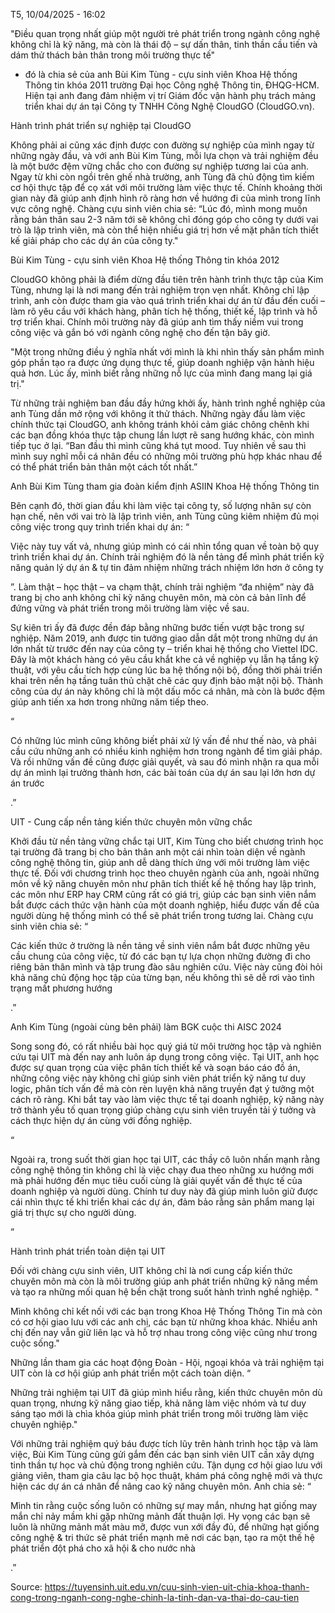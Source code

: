 T5, 10/04/2025 - 16:02

"Điều quan trọng nhất giúp một người trẻ phát triển trong ngành công nghệ không chỉ là kỹ năng, mà còn là thái độ – sự dấn thân, tinh thần cầu tiến và dám thử thách bản thân trong môi trường thực tế"

- đó là chia sẻ của anh Bùi Kim Tùng - cựu sinh viên Khoa Hệ thống Thông tin khóa 2011 trường Đại học Công nghệ Thông tin, ĐHQG-HCM. Hiện tại anh đang đảm nhiệm vị trí Giám đốc vận hành phụ trách mảng triển khai dự án tại Công ty TNHH Công Nghệ CloudGO (CloudGO.vn).

Hành trình phát triển sự nghiệp tại CloudGO

Không phải ai cũng xác định được con đường sự nghiệp của mình ngay từ những ngày đầu, và với anh Bùi Kim Tùng, mỗi lựa chọn và trải nghiệm đều là một bước đệm vững chắc cho con đường sự nghiệp tương lai của anh. Ngay từ khi còn ngồi trên ghế nhà trường, anh Tùng đã chủ động tìm kiếm cơ hội thực tập để cọ xát với môi trường làm việc thực tế. Chính khoảng thời gian này đã giúp anh định hình rõ ràng hơn về hướng đi của mình trong lĩnh vực công nghệ. Chàng cựu sinh viên chia sẻ: “Lúc đó, mình mong muốn rằng bản thân sau 2-3 năm tới sẽ không chỉ đóng góp cho công ty dưới vai trò là lập trình viên, mà còn thể hiện nhiều giá trị hơn về mặt phân tích thiết kế giải pháp cho các dự án của công ty."

Bùi Kim Tùng - cựu sinh viên Khoa Hệ thống Thông tin khóa 2012

CloudGO không phải là điểm dừng đầu tiên trên hành trình thực tập của Kim Tùng, nhưng lại là nơi mang đến trải nghiệm trọn vẹn nhất. Không chỉ lập trình, anh còn được tham gia vào quá trình triển khai dự án từ đầu đến cuối – làm rõ yêu cầu với khách hàng, phân tích hệ thống, thiết kế, lập trình và hỗ trợ triển khai. Chính môi trường này đã giúp anh tìm thấy niềm vui trong công việc và gắn bó với ngành công nghệ cho đến tận bây giờ.

"Một trong những điều ý nghĩa nhất với mình là khi nhìn thấy sản phẩm mình góp phần tạo ra được ứng dụng thực tế, giúp doanh nghiệp vận hành hiệu quả hơn. Lúc ấy, mình biết rằng những nỗ lực của mình đang mang lại giá trị."

Từ những trải nghiệm ban đầu đầy hứng khởi ấy, hành trình nghề nghiệp của anh Tùng dần mở rộng với không ít thử thách. Những ngày đầu làm việc chính thức tại CloudGO, anh không tránh khỏi cảm giác chông chênh khi các bạn đồng khóa thực tập chung lần lượt rẽ sang hướng khác, còn mình tiếp tục ở lại. “Ban đầu thì mình cũng khá tụt mood. Tuy nhiên về sau thì mình suy nghĩ mỗi cá nhân đều có những môi trường phù hợp khác nhau để có thể phát triển bản thân một cách tốt nhất.”

Anh Bùi Kim Tùng tham gia đoàn kiểm định ASIIN Khoa Hệ thống Thông tin

Bên cạnh đó, thời gian đầu khi làm việc tại công ty, số lượng nhân sự còn hạn chế, nên với vai trò là lập trình viên, anh Tùng cũng kiêm nhiệm đủ mọi công việc trong quy trình triển khai dự án: “

Việc này tuy vất vả, nhưng giúp mình có cái nhìn tổng quan về toàn bộ quy trình triển khai dự án. Chính trải nghiệm đó là nền tảng để mình phát triển kỹ năng quản lý dự án & tự tin đảm nhiệm những trách nhiệm lớn hơn ở công ty

”. Làm thật – học thật – va chạm thật, chính trải nghiệm “đa nhiệm” này đã trang bị cho anh không chỉ kỹ năng chuyên môn, mà còn cả bản lĩnh để đứng vững và phát triển trong môi trường làm việc về sau.

Sự kiên trì ấy đã được đền đáp bằng những bước tiến vượt bậc trong sự nghiệp. Năm 2019, anh được tin tưởng giao dẫn dắt một trong những dự án lớn nhất từ trước đến nay của công ty – triển khai hệ thống cho Viettel IDC. Đây là một khách hàng có yêu cầu khắt khe cả về nghiệp vụ lẫn hạ tầng kỹ thuật, với yêu cầu tích hợp cùng lúc ba hệ thống nội bộ, đồng thời phải triển khai trên nền hạ tầng tuân thủ chặt chẽ các quy định bảo mật nội bộ. Thành công của dự án này không chỉ là một dấu mốc cá nhân, mà còn là bước đệm giúp anh tiến xa hơn trong những năm tiếp theo.

“

Có những lúc mình cũng không biết phải xử lý vấn đề như thế nào, và phải cầu cứu những anh có nhiều kinh nghiệm hơn trong ngành để tìm giải pháp. Và rồi những vấn đề cũng được giải quyết, và sau đó mình nhận ra qua mỗi dự án mình lại trưởng thành hơn, các bài toán của dự án sau lại lớn hơn dự án trước

.”

UIT - Cung cấp nền tảng kiến thức chuyên môn vững chắc

Khởi đầu từ nền tảng vững chắc tại UIT, Kim Tùng cho biết chương trình học tại trường đã trang bị cho bản thân anh một cái nhìn toàn diện về ngành công nghệ thông tin, giúp anh dễ dàng thích ứng với môi trường làm việc thực tế. Đối với chương trình học theo chuyên ngành của anh, ngoài những môn về kỹ năng chuyên môn như phân tích thiết kế hệ thống hay lập trình, các môn như ERP hay CRM cũng rất có giá trị, giúp các bạn sinh viên nắm bắt được cách thức vận hành của một doanh nghiệp, hiểu được vấn đề của người dùng hệ thống mình có thể sẽ phát triển trong tương lai. Chàng cựu sinh viên chia sẻ: “

Các kiến thức ở trường là nền tảng về sinh viên nắm bắt được những yêu cầu chung của công việc, từ đó các bạn tự lựa chọn những đường đi cho riêng bản thân mình và tập trung đào sâu nghiên cứu. Việc này cũng đòi hỏi khả năng chủ động học tập của từng bạn, nếu không thì sẽ dễ rơi vào tình trạng mất phương hướng

.”

Anh Kim Tùng (ngoài cùng bên phải) làm BGK cuộc thi AISC 2024

Song song đó, có rất nhiều bài học quý giá từ môi trường học tập và nghiên cứu tại UIT mà đến nay anh luôn áp dụng trong công việc. Tại UIT, anh học được sự quan trọng của việc phân tích thiết kế và soạn báo cáo đồ án, những công việc này không chỉ giúp sinh viên phát triển kỹ năng tư duy logic, phân tích vấn đề mà còn rèn luyện khả năng truyền đạt ý tưởng một cách rõ ràng. Khi bắt tay vào làm việc thực tế tại doanh nghiệp, kỹ năng này trở thành yếu tố quan trọng giúp chàng cựu sinh viên truyền tải ý tưởng và cách thực hiện dự án cùng với đồng nghiệp.

“

Ngoài ra, trong suốt thời gian học tại UIT, các thầy cô luôn nhấn mạnh rằng công nghệ thông tin không chỉ là việc chạy đua theo những xu hướng mới mà phải hướng đến mục tiêu cuối cùng là giải quyết vấn đề thực tế của doanh nghiệp và người dùng. Chính tư duy này đã giúp mình luôn giữ được cái nhìn thực tế khi triển khai các dự án, đảm bảo rằng sản phẩm mang lại giá trị thực sự cho người dùng.

”

Hành trình phát triển toàn diện tại UIT

Đối với chàng cựu sinh viên, UIT không chỉ là nơi cung cấp kiến thức chuyên môn mà còn là môi trường giúp anh phát triển những kỹ năng mềm và tạo ra những mối quan hệ bền chặt trong suốt hành trình nghề nghiệp. "

Mình không chỉ kết nối với các bạn trong Khoa Hệ Thống Thông Tin mà còn có cơ hội giao lưu với các anh chị, các bạn từ những khoa khác. Nhiều anh chị đến nay vẫn giữ liên lạc và hỗ trợ nhau trong công việc cũng như trong cuộc sống."

Những lần tham gia các hoạt động Đoàn - Hội, ngoại khóa và trải nghiệm tại UIT còn là cơ hội giúp anh phát triển một cách toàn diện. “

Những trải nghiệm tại UIT đã giúp mình hiểu rằng, kiến thức chuyên môn dù quan trọng, nhưng kỹ năng giao tiếp, khả năng làm việc nhóm và tư duy sáng tạo mới là chìa khóa giúp mình phát triển trong môi trường làm việc chuyên nghiệp."

Với những trải nghiệm quý báu được tích lũy trên hành trình học tập và làm việc, Bùi Kim Tùng cũng gửi gắm đến các bạn sinh viên UIT cần xây dựng tinh thần tự học và chủ động trong nghiên cứu. Tận dụng cơ hội giao lưu với giảng viên, tham gia câu lạc bộ học thuật, khám phá công nghệ mới và thực hiện các dự án cá nhân để nâng cao kỹ năng chuyên môn. Anh chia sẻ: “

Mình tin rằng cuộc sống luôn có những sự may mắn, nhưng hạt giống may mắn chỉ nảy mầm khi gặp những mảnh đất thuận lợi. Hy vọng các bạn sẽ luôn là những mảnh mất màu mỡ, được vun xới đầy đủ, để những hạt giống công nghệ & tri thức sẽ phát triển mạnh mẽ nơi các bạn, tạo ra một thế hệ phát triển đột phá cho xã hội & cho nước nhà

.”

Source: https://tuyensinh.uit.edu.vn/cuu-sinh-vien-uit-chia-khoa-thanh-cong-trong-nganh-cong-nghe-chinh-la-tinh-dan-va-thai-do-cau-tien